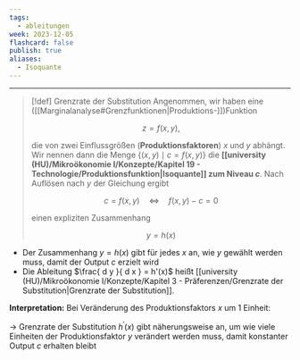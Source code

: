 ```yaml
---
tags:
  - ableitungen
week: 2023-12-05
flashcard: false
publish: true
aliases:
  - Isoquante
---
```

***

> [!def] Grenzrate der Substitution 
> Angenommen, wir haben eine ([[Marginalanalyse#Grenzfunktionen|Produktions-]])Funktion
> 
> $$
> z = f(x, y),
> $$
> 
> die von zwei Einflussgrößen (**Produktionsfaktoren**) $x \text{ und } y$ abhängt. Wir nennen dann die Menge $\{(x, y) \mid c=f(x, y)\}$ die **[[university (HU)/Mikroökonomie I/Konzepte/Kapitel 19 - Technologie/Produktionsfunktion|Isoquante]] zum Niveau $c$**.
> Nach Auflösen nach $y$ der Gleichung ergibt 
> 
> $$
> c = f(x, y) \quad \Leftrightarrow \quad f(x, y) - c = 0
> $$
> 
> einen expliziten Zusammenhang
> 
> $$
> y = h(x)
> $$

- Der Zusammenhang $y = h(x)$ gibt für jedes $x$ an, wie $y$ gewählt werden muss, damit der Output $c$ erzielt wird
- Die Ableitung $\frac{ d y }{ d x } = h'(x)$ heißt [[university (HU)/Mikroökonomie I/Konzepte/Kapitel 3 - Präferenzen/Grenzrate der Substitution|Grenzrate der Substitution]].

**Interpretation:**
Bei Veränderung des Produktionsfaktors $x$ um 1 Einheit:

$\rightarrow$ Grenzrate der Substitution $h^{\prime}(x)$ gibt näherungsweise an, um wie viele Einheiten der Produktionsfaktor $y$ verändert werden muss, damit konstanter Output $c$ erhalten bleibt